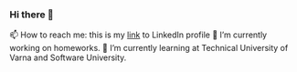 ### Hi there 👋

📫 How to reach me: this is my [link](https://www.linkedin.com/in/georgi-p-186241256/) to LinkedIn profile 
🔭 I’m currently working on homeworks.
🌱 I’m currently learning at Technical University of Varna and Software University.

<!--
**Zhorkata/Zhorkata** is a ✨ _special_ ✨ repository because its `README.md` (this file) appears on your GitHub profile.

Here are some ideas to get you started:


- 👯 I’m looking to collaborate on ...
- 🤔 I’m looking for help with ...
- 💬 Ask me about ...
- 😄 Pronouns: ...
- ⚡ Fun fact: ...
-->
